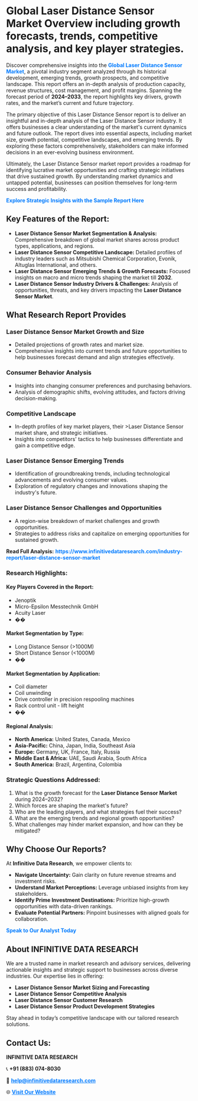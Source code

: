<h1>Global Laser Distance Sensor Market Overview including growth forecasts, trends, competitive analysis, and key player strategies.</h1>
<p>
Discover comprehensive insights into the 
<a href="https://www.infinitivedataresearch.com/industry-report/laser-distance-sensor-market" rel="dofollow" style="color: #007BFF; text-decoration: none;"><strong>Global Laser Distance Sensor Market</strong></a>, a pivotal industry segment analyzed through its historical development, emerging trends, growth prospects, and competitive landscape. This report offers an in-depth analysis of production capacity, revenue structures, cost management, and profit margins. Spanning the forecast period of <strong>2024–2033</strong>, the report highlights key drivers, growth rates, and the market’s current and future trajectory.
</p>
<p>
The primary objective of this Laser Distance Sensor report is to deliver an insightful and in-depth analysis of the Laser Distance Sensor industry. It offers businesses a clear understanding of the market's current dynamics and future outlook. The report dives into essential aspects, including market size, growth potential, competitive landscapes, and emerging trends. By exploring these factors comprehensively, stakeholders can make informed decisions in an ever-evolving business environment.
</p>
<p>
Ultimately, the Laser Distance Sensor market report provides a roadmap for identifying lucrative market opportunities and crafting strategic initiatives that drive sustained growth. By understanding market dynamics and untapped potential, businesses can position themselves for long-term success and profitability.
</p>
<p>
<a href="https://www.infinitivedataresearch.com/request-sample/reportId=108739" style="color: #007BFF; text-decoration: none;"><strong>Explore Strategic Insights with the Sample Report Here</strong></a>
</p>

<h2>Key Features of the Report:</h2>
<ul>
<li><strong>Laser Distance Sensor Market Segmentation & Analysis:</strong> Comprehensive breakdown of global market shares across product types, applications, and regions.</li>
<li><strong>Laser Distance Sensor Competitive Landscape:</strong> Detailed profiles of industry leaders such as Mitsubishi Chemical Corporation, Evonik, Altuglas International, and others.</li>
<li><strong>Laser Distance Sensor Emerging Trends & Growth Forecasts:</strong> Focused insights on macro and micro trends shaping the market till <strong>2032</strong>.</li>
<li><strong>Laser Distance Sensor Industry Drivers & Challenges:</strong> Analysis of opportunities, threats, and key drivers impacting the <strong>Laser Distance Sensor Market</strong>.</li>
</ul>

<h2>What Research Report Provides</h2>
<h3>Laser Distance Sensor Market Growth and Size</h3>
<ul>
<li>Detailed projections of growth rates and market size.</li>
<li>Comprehensive insights into current trends and future opportunities to help businesses forecast demand and align strategies effectively.</li>
</ul>

<h3>Consumer Behavior Analysis</h3>
<ul>
<li>Insights into changing consumer preferences and purchasing behaviors.</li>
<li>Analysis of demographic shifts, evolving attitudes, and factors driving decision-making.</li>
</ul>

<h3>Competitive Landscape</h3>
<ul>
<li>In-depth profiles of key market players, their >Laser Distance Sensor market share, and strategic initiatives.</li>
<li>Insights into competitors' tactics to help businesses differentiate and gain a competitive edge.</li>
</ul>

<h3>Laser Distance Sensor Emerging Trends</h3>
<ul>
<li>Identification of groundbreaking trends, including technological advancements and evolving consumer values.</li>
<li>Exploration of regulatory changes and innovations shaping the industry's future.</li>
</ul>

<h3>Laser Distance Sensor Challenges and Opportunities</h3>
<ul>
<li>A region-wise breakdown of market challenges and growth opportunities.</li>
<li>Strategies to address risks and capitalize on emerging opportunities for sustained growth.</li>
</ul>
<p><strong>Read Full Analysis:</strong> <a href="https://www.infinitivedataresearch.com/industry-report/laser-distance-sensor-market" rel="dofollow" style="color: #007BFF; text-decoration: none;"><strong>https://www.infinitivedataresearch.com/industry-report/laser-distance-sensor-market</strong></a></p>
<h3>Research Highlights:</h3>
<h4>Key Players Covered in the Report:</h4>
<ul><li>Jenoptik</li><li>Micro-Epsilon Messtechnik GmbH</li><li>Acuity Laser</li><li>��</li></ul>
<h4>Market Segmentation by Type:</h4>
<ul><li>Long Distance Sensor (&gt;1000M)</li><li>Short Distance Sensor (&lt;1000M)</li><li>��</li></ul>
<h4>Market Segmentation by Application:</h4>
<ul><li>Coil diameter</li><li>Coil unwinding</li><li>Drive controller in precision respooling machines</li><li>Rack control unit - lift height</li><li>��</li></ul>

<h4>Regional Analysis:</h4>
<ul>
<li><strong>North America:</strong> United States, Canada, Mexico</li>
<li><strong>Asia-Pacific:</strong> China, Japan, India, Southeast Asia</li>
<li><strong>Europe:</strong> Germany, UK, France, Italy, Russia</li>
<li><strong>Middle East & Africa:</strong> UAE, Saudi Arabia, South Africa</li>
<li><strong>South America:</strong> Brazil, Argentina, Colombia</li>
</ul>

<h3>Strategic Questions Addressed:</h3>
<ol>
<li>What is the growth forecast for the <strong>Laser Distance Sensor Market</strong> during 2024–2032?</li>
<li>Which forces are shaping the market's future?</li>
<li>Who are the leading players, and what strategies fuel their success?</li>
<li>What are the emerging trends and regional growth opportunities?</li>
<li>What challenges may hinder market expansion, and how can they be mitigated?</li>
</ol>

<h2>Why Choose Our Reports?</h2>
<p>At <strong>Infinitive Data Research</strong>, we empower clients to:</p>
<ul>
<li><strong>Navigate Uncertainty:</strong> Gain clarity on future revenue streams and investment risks.</li>
<li><strong>Understand Market Perceptions:</strong> Leverage unbiased insights from key stakeholders.</li>
<li><strong>Identify Prime Investment Destinations:</strong> Prioritize high-growth opportunities with data-driven rankings.</li>
<li><strong>Evaluate Potential Partners:</strong> Pinpoint businesses with aligned goals for collaboration.</li>
</ul>
<p><a href="https://www.infinitivedataresearch.com/industry-report/laser-distance-sensor-market" rel="dofollow" style="color: #007BFF; text-decoration: none;"><strong>Speak to Our Analyst Today</strong></a></p>

<h2>About INFINITIVE DATA RESEARCH</h2>
<p>We are a trusted name in market research and advisory services, delivering actionable insights and strategic support to businesses across diverse industries. Our expertise lies in offering:</p>
<ul>
<li><strong>Laser Distance Sensor Market Sizing and Forecasting</strong></li>
<li><strong>Laser Distance Sensor Competitive Analysis</strong></li>
<li><strong>Laser Distance Sensor Customer Research</strong></li>
<li><strong>Laser Distance Sensor Product Development Strategies</strong></li>
</ul>
<p>Stay ahead in today’s competitive landscape with our tailored research solutions.</p>

<h2>Contact Us:</h2>
<p><strong>INFINITIVE DATA RESEARCH</strong></p>
<p>📞 <strong>+91 (883) 074-8030</strong></p>
<p>📧 <strong><a href="mailto:help@infinitivedataresearch.com" style="color: #007BFF;">help@infinitivedataresearch.com</a></strong></p>
<p>🌐 <strong><a href="https://www.infinitivedataresearch.com" rel="dofollow" style="color: #007BFF;">Visit Our Website</a></strong></p>